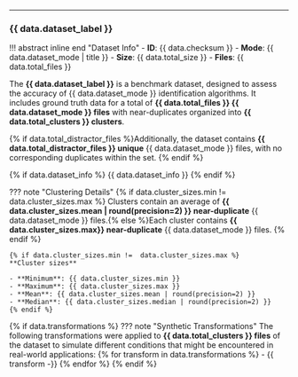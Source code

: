 ---

### {{ data.dataset_label }}

!!! abstract inline end "Dataset Info"
    - **ID**: {{ data.checksum }}
    - **Mode**: {{ data.dataset_mode | title }}
    - **Size**: {{ data.total_size }}
    - **Files**: {{ data.total_files }}

The **{{ data.dataset_label }}** is a benchmark dataset, designed to assess the accuracy of
{{ data.dataset_mode }} identification algorithms. It includes ground truth data for a total of
**{{ data.total_files }} {{ data.dataset_mode }} files** with near-duplicates organized into
**{{ data.total_clusters }} clusters**.

{% if data.total_distractor_files %}Additionally, the dataset contains
**{{ data.total_distractor_files }} unique** {{ data.dataset_mode }} files, with no corresponding
duplicates within the set.
{% endif %}

{% if data.dataset_info %}
{{ data.dataset_info }}
{% endif %}

??? note "Clustering Details"
    {% if data.cluster_sizes.min !=  data.cluster_sizes.max %}
    Clusters contain an average of **{{ data.cluster_sizes.mean | round(precision=2) }}
    near-duplicate** {{ data.dataset_mode }} files.{% else %}Each cluster contains
    **{{ data.cluster_sizes.max}} near-duplicate** {{ data.dataset_mode }} files.
    {% endif %}

    {% if data.cluster_sizes.min !=  data.cluster_sizes.max %}
    **Cluster sizes**

    - **Minimum**: {{ data.cluster_sizes.min }}
    - **Maximum**: {{ data.cluster_sizes.max }}
    - **Mean**: {{ data.cluster_sizes.mean | round(precision=2) }}
    - **Median**: {{ data.cluster_sizes.median | round(precision=2) }}
    {% endif %}

{% if data.transformations %}
??? note "Synthetic Transformations"
    The following transformations were applied to **{{ data.total_clusters }} files** of the
    dataset to simulate different conditions that might be encountered in real-world applications:
{% for transform  in data.transformations %}
    - {{ transform  -}}
{% endfor %}
{% endif %}


